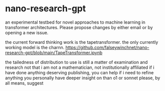 # nano-research-gpt
an experimental testbed for novel approaches to machine learning in transformer architectures.
Please propose changes by either email or by opening a new issue.

the current forward thinking work is the tapetransformer.
the only currently working model is the charnn.
https://github.com/falseywinchnet/nano-research-gpt/blob/main/TapeTransformer.ipynb

the tailedness of distribution to use is still a matter of examination and research
not that i am not a mathematician, not institutionally affiliated
if i have done anything deserving publishing, you can help
if i need to refine anything you personally have deeper insight on than o1 or sonnet
please, by all means, suggest
